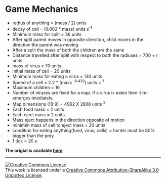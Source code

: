 # Game Mechanics

+ radius of anything = (mass / 2) units
+ decay of cell = (0.002 * mass) units s<sup>-1</sup>
+ Minimum mass for split = 36 units
+ After split parent moves in opposite direction, child moves in the direction the parent was moving
+ After a split the mass of both the children are the same
+ Distance travelled after split with respect to both the radiuses = 700 + r units
+ mass of virus = 70 units
+ initial mass of cell = 20 units
+ Minimum mass for eating a virus = 130 units
+ Speed of a cell = 2.2 * (mass <sup>-0.439</sup>) units s<sup>-1</sup>
+ Maximum children = 16
+ Number of viruses are fixed for a map. If a virus is eaten then it re-emerges imediately.
+ Map dimensions (16:9) = 4992 X 2808 units <sup>2<sup>
+ Each food mass = 2 units
+ Each eject mass = 2 units
+ Mass eject happens in the direction opposite of motion
+ minimim mass of cell to eject mass = 20 units
+ condition for eating anything(food, virus, cells) = hunter must be 80% bigger than the prey
+ 1 tick = 20 s

**The origial is available [here](http://agar.gcommer.com/index.php?title=Main_Page)**

---

<a rel="license" href="http://creativecommons.org/licenses/by-sa/3.0/"><img alt="Creative Commons License" style="border-width:0" src="https://i.creativecommons.org/l/by-sa/3.0/80x15.png" /></a><br />This work is licensed under a <a rel="license" href="http://creativecommons.org/licenses/by-sa/3.0/">Creative Commons Attribution-ShareAlike 3.0 Unported License</a>.